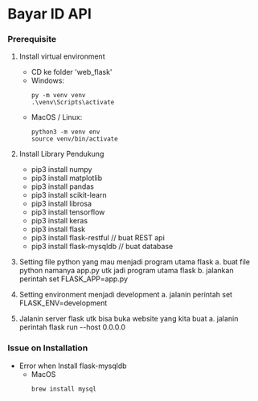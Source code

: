 # Bayar ID API

### Prerequisite

1. Install virtual environment
    - CD ke folder 'web_flask'
	- Windows:
        ```
	    py -m venv venv
        .\venv\Scripts\activate
        ```
	- MacOS / Linux:
        ```
	    python3 -m venv env
        source venv/bin/activate
        ```

2. Install Library Pendukung
    - pip3 install numpy
    - pip3 install matplotlib
    - pip3 install pandas
    - pip3 install scikit-learn
    - pip3 install librosa
    - pip3 install tensorflow
    - pip3 install keras
    - pip3 install flask
    - pip3 install flask-restful // buat REST api
    - pip3 install flask-mysqldb // buat database

3. Setting file python yang mau menjadi program utama flask 
	a. buat file python namanya app.py utk jadi program utama flask
	b. jalankan perintah set FLASK_APP=app.py

4. Setting environment menjadi development
	a. jalanin perintah set FLASK_ENV=development

5. Jalanin server flask utk bisa buka website yang kita buat
	a. jalanin perintah flask run --host 0.0.0.0


### Issue on Installation
- Error when Install flask-mysqldb 
    - MacOS
        ```
        brew install mysql
        ```
	




 
